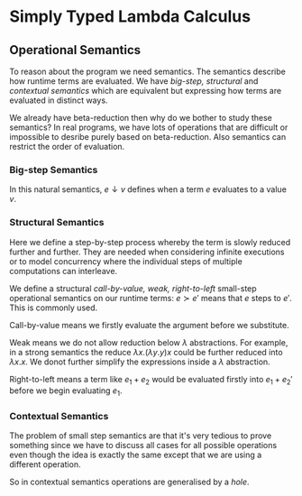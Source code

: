 # Simply Typed Lambda Calculus

## Operational Semantics

To reason about the program we need semantics. The semantics describe how runtime terms are evaluated. 
We have *big-step, structural* and *contextual semantics* which are equivalent but expressing how terms are evaluated in distinct ways.

We already have beta-reduction then why do we bother to study these semantics? In real programs, we have lots of operations that are difficult or impossible to 
desribe purely based on beta-reduction. Also semantics can restrict the order of evaluation.

### Big-step Semantics

In this natural semantics, $e \downarrow v$ defines when a term $e$ evaluates to a value $v$.

### Structural Semantics 

Here we define a step-by-step process whereby the term is slowly reduced further and further. 
They are needed when considering infinite executions or to model concurrency where the individual steps of multiple computations can interleave.

We define a structural *call-by-value, weak, right-to-left* small-step operational semantics on our runtime terms: $e \succ e'$ means that $e$ steps to $e'$.
This is commonly used.

Call-by-value means we firstly evaluate the argument before we substitute. 

Weak means we do not allow reduction below $\lambda$ abstractions. For example, in a strong semantics the reduce $\lambda x. (\lambda y.y) x$ could be further reduced into $\lambda x.x$. 
We donot further simplify the expressions inside a $\lambda$ abstraction.

Right-to-left means a term like $e_1 + e_2$ would be evaluated firstly into $e_1 + e_2'$ before we begin evaluating $e_1$.

### Contextual Semantics

The problem of small step semantics are that it's very tedious to prove something since we have to discuss all cases for all possible operations even though the idea is exactly the same except that
we are using a different operation.

So in contextual semantics operations are generalised by a *hole*.


